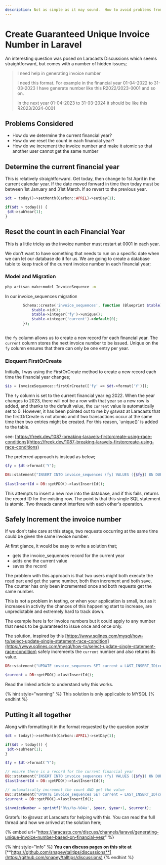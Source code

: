 ```yaml
---
description: Not as simple as it may sound.  How to avoid problems from race conditions.
---
```


# Create Guaranteed Unique Invoice Number in Laravel

An interesting question was posed on Laracasts Discussions which seems straightforward, but comes with a number of hidden issues;

> I need help in generating invoice number
>
> I need this format. For example in the financial year 01-04-2022 to 31-03-2023 I have generate number like this R2022/2023-0001 and so on.
>
> In the next year 01-04-2023 to 31-03-2024 it should be like this R2023/2024-0001

## Problems Considered

* How do we determine the current financial year?
* How do we reset the count in each financial year?
* How do we increment the invoice number and make it atomic so that another user cannot get the same number

## Determine the current financial year

This is relatively straightforward.  Get today, then change to 1st April in the current calendar year.  If the date moved forward in time then today must be between 1st January and 31st March.  If so revert to the previous year.

```php
$dt = today()->setMonth(Carbon::APRIL)->setDay(1);

if($dt > today()) {
 $dt->subYear(1);
}
```

## Reset the count in each Financial Year

This is a little tricky as the invoice number must restart at 0001 in each year.

We don't want to have something that needs to run on a specific date when we can let our database do it for us.  We are going to create a database table to keep track of the current invoice number in each financial year;

### Model and Migration

```bash
php artisan make:model InvoiceSequence -m
```

In our invoice\_sequences migration

```php
        Schema::create('invoice_sequences', function (Blueprint $table) {
            $table->id();
            $table->integer('fy')->unique();
            $table->integer('current')->default(0);
        });
    
```

the `fy` column allows us to create a new record for each financial year.  The `current` column stores the next invoice number to be issued.  Unique on the `fy` column ensures that there can only be one entry per year.

### Eloquent FirstOrCreate

Initially, I was using the FirstOrCreate method to create a new record each time the financial year changes;

```php
$is = InvoiceSequence::firstOrCreate(['fy' => $dt->format('Y')]);
```

The `fy` column is set to the current financial year eg 2022.  When the year changes to 2023, there will not be a row with that year so a new row is added, and thanks to the default value, the `current` value is automatically set to 0.  However, it has been pointed out to me by @swaz at Laracasts that the firstOrCreate is not atomic and if two transactions occur at the same time then two entries might be created.  For this reason, \`unique()\` is added to the table.

see: [https://freek.dev/1087-breaking-laravels-firstorcreate-using-race-conditions](https://freek.dev/1087-breaking-laravels-firstorcreate-using-race-conditions)

The preferred approach is instead as below;

```php
$fy = $dt->format('Y');

DB::statement("INSERT INTO invoice_sequences (fy) VALUES ({$fy}) ON DUPLICATE KEY UPDATE fy = fy, id=LAST_INSERT_ID(id)");
    
$lastInsertId = DB::getPDO()->lastInsertId();
```

This attempts to insert a new row into the database, and if this fails, returns the record ID for the existing row.  The point is that this single SQL statement is atomic. Two threads cannot interfere with each other's operation.

## Safely Increment the invoice number

If we don't take care at this stage, two requests occurring at the same time could be given the same invoice number.

At first glance, it would be easy to write a solution that;

* gets the invoice\_sequences record for the current year
* adds one the current value
* saves the record

The problem with this approach is that two users might both execute the read part and get the same number, both then increment and both save. The counter has only been incremented once and both requests get the same number.

This is not a problem in testing, or when your application is small, but as it increases in activity the chances of this happening start to increase, are unpredictable and extremely hard to track down.

The example here is for invoice numbers but it could apply to any number that needs to be guaranteed to issue once and once only.

&#x20;The solution, inspired by this [https://www.sqlines.com/mysql/how-to/select-update-single-statement-race-condition](https://www.sqlines.com/mysql/how-to/select-update-single-statement-race-condition) safely increments the `current` number and also returns its value.

```php
DB::statement("UPDATE invoice_sequences SET current = LAST_INSERT_ID(current) + 1 WHERE id = {$lastInsertId}");

$current = DB::getPDO()->lastInsertId();
```

Read the linked article to understand why this works.

{% hint style="warning" %}
This solution is only applicable to MYSQL
{% endhint %}

## Putting it all together

Along with formatting it in the format requested by the question poster

```php
$dt = today()->setMonth(Carbon::APRIL)->setDay(1);

if($dt > today()) {
 $dt->subYear(1);
}

$fy = $dt->format('Y');

// ensure there is a record for the current financial year
DB::statement("INSERT INTO invoice_sequences (fy) VALUES ({$fy}) ON DUPLICATE KEY UPDATE fy = fy, id=LAST_INSERT_ID(id)");
$lastInsertId = DB::getPDO()->lastInsertId();

// automatically increment the count AND get the value
DB::statement("UPDATE invoice_sequences SET current = LAST_INSERT_ID(current) + 1 WHERE id = {$lastInsertId}");
$current = DB::getPDO()->lastInsertId();

$invoiceNumber = sprintf('R%s/%s-%04u', $year, $year+1, $current);
```

Grateful to @swaz at Laracasts for helping with this.  You can read the full thread and how we arrived at the solution here;

{% embed url="https://laracasts.com/discuss/channels/laravel/generating-unique-invoice-number-based-on-financial-yesr" %}

{% hint style="info" %}
**You can discuss pages on this site at** [**https://github.com/snapey/talltips/discussions**](https://github.com/snapey/talltips/discussions)
{% endhint %}
